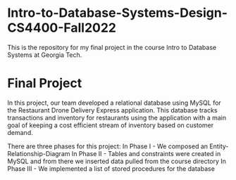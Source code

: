 # Intro-to-Database-Systems-Design-CS4400-Fall2022
This is the repository for my final project in the course Intro to Database Systems at Georgia Tech.

# Final Project
In this project, our team developed a relational database using MySQL for the Restaurant Drone Delivery Express application. This database tracks transactions and inventory for restaurants using the application with a main goal of keeping a cost efficient stream of inventory based on customer demand.

There are three phases for this project:
In Phase I - We composed an Entity-Relationship-Diagram
In Phase II - Tables and constraints were created in MySQL and from there we inserted data pulled from the course directory
In Phase III - We implemented a list of stored procedures for the database
